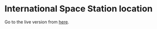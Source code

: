 # International Space Station location

Go to the live version from [here](https://iss-locator-alpha.vercel.app).